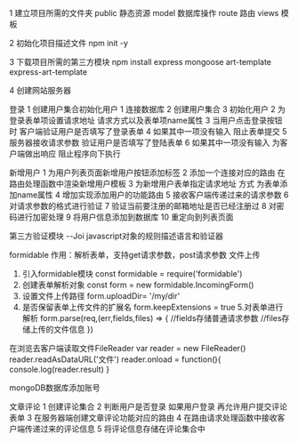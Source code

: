 1 建立项目所需的文件夹
    public 静态资源
    model 数据库操作
    route 路由
    views 模板

2 初始化项目描述文件
    npm init -y

3 下载项目所需的第三方模块
npm install express mongoose art-template express-art-template

4 创建网站服务器

登录
    1 创建用户集合初始化用户
        1 连接数据库
        2 创建用户集合
        3 初始化用户
    2 为登录表单项设置请求地址 请求方式以及表单项name属性
    3 当用户点击登录按钮时 客户端验证用户是否填写了登录表单
    4 如果其中一项没有输入 阻止表单提交
    5 服务器接收请求参数 验证用户是否填写了登陆表单
    6 如果其中一项没有输入 为客户端做出响应 阻止程序向下执行


新增用户
    1 为用户列表页面新增用户按钮添加标签
    2 添加一个连接对应的路由 在路由处理函数中渲染新增用户模板
    3 为新增用户表单指定请求地址 方式 为表单添加name属性
    4 增加实现添加用户的功能路由
    5 接收客户端传递过来的请求参数
    6 对请求参数的格式进行验证
    7 验证当前要注册的邮箱地址是否已经注册过
    8 对密码进行加密处理
    9 将用户信息添加到数据库
    10 重定向到列表页面

第三方验证模块 --Joi
javascript对象的规则描述语言和验证器


formidable
作用：解析表单，支持get请求参数，post请求参数 文件上传
1. 引入formidable模块
const formidable = require('formidable')
2. 创建表单解析对象
const form = new formidable.IncomingForm()
3. 设置文件上传路径
form.uploadDir= '/my/dir'
4. 是否保留表单上传文件的扩展名
form.keepExtensions = true
5.对表单进行解析
form.parse(req,(err,fields,files) => {
    //fields存储普通请求参数
    //files存储上传的文件信息
})

在浏览去客户端读取文件FileReader
var reader = new FileReader()
reader.readAsDataURL('文件')
reader.onload = function(){
    console.log(reader.result)
}

mongoDB数据库添加账号

文章评论
    1 创建评论集合
    2 判断用户是否登录 如果用户登录 再允许用户提交评论表单
    3 在服务器端创建文章评论功能对应的路由
    4 在路由请求处理函数中接收客户端传递过来的评论信息
    5 将评论信息存储在评论集合中